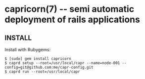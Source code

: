 capricorn(7) -- semi automatic deployment of rails applications
===============================================================

## INSTALL

Install with Rubygems:

    $ [sudo] gem install capricorn
    $ caprd setup --root=/usr/local/capr --name=node-001 --config=git@github.com:me/capr-config.git
    $ caprd run --root=/usr/local/capr